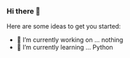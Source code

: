 ### Hi there 👋

Here are some ideas to get you started:

- 🔭 I’m currently working on ... nothing 
- 🌱 I’m currently learning ... Python 
